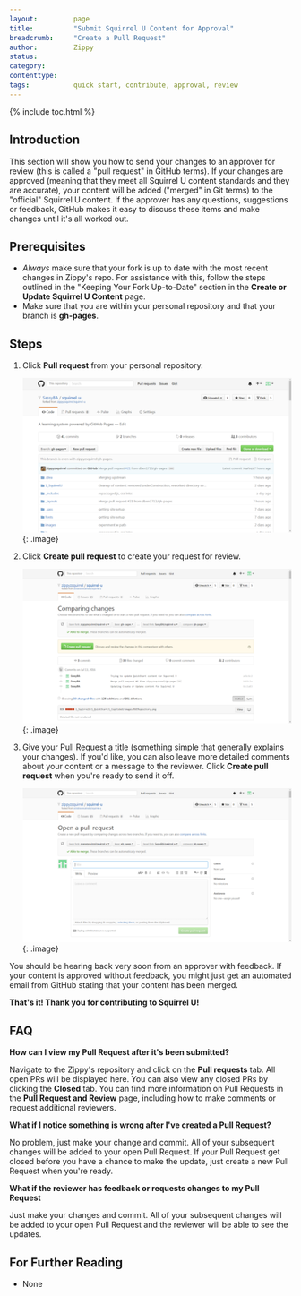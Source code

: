```yaml
---
layout:         page
title:          "Submit Squirrel U Content for Approval"
breadcrumb:     "Create a Pull Request"
author:         Zippy
status:
category:
contenttype:
tags:           quick start, contribute, approval, review
---
```


{% include toc.html %}

## Introduction

This section will show you how to send your changes to an approver for review (this is called a "pull request" in GitHub terms).
If your changes are approved (meaning that they meet all Squirrel U content standards and they are accurate), your content will be
added ("merged" in Git terms) to the "official" Squirrel U content.  If the approver has any questions, suggestions or feedback, GitHub
makes it easy to discuss these items and make changes until it's all worked out.

## Prerequisites

* *Always* make sure that your fork is up to date with the most recent changes in Zippy's repo. For assistance with this, follow the steps
outlined in the "Keeping Your Fork Up-to-Date" section in the **Create or Update Squirrel U Content** page.
* Make sure that you are within your personal repository and that your branch is **gh-pages**.

## Steps

1. Click **Pull request** from your personal repository.

    ![](images/forkedRepo.png){: .image}

2. Click **Create pull request** to create your request for review.

    ![](images/createPR.png){: .image}

3. Give your Pull Request a title (something simple that generally explains your changes).  If you'd like, you can also leave
more detailed comments about your content or a message to the reviewer.  Click **Create pull request** when you're ready to send
it off.

    ![](images/pullRequest.png){: .image}

You should be hearing back very soon from an approver with feedback. If your content is approved without feedback, you
might just get an automated email from GitHub stating that your content has been merged.

**That's it! Thank you for contributing to Squirrel U!**

## FAQ

**How can I view my Pull Request after it's been submitted?**

Navigate to the Zippy's repository and click on the **Pull requests** tab. All open PRs will be displayed here.
You can also view any closed PRs by clicking the **Closed** tab.  You can find more information on Pull Requests in the **Pull Request and Review**
page, including how to make comments or request additional reviewers.

**What if I notice something is wrong after I've created a Pull Request?**

No problem, just make your change and commit. All of your subsequent changes will be added to your open Pull Request. If your
Pull Request get closed before you have a chance to make the update, just create a new Pull Request when you're ready.

**What if the reviewer has feedback or requests changes to my Pull Request**

Just make your changes and commit. All of your subsequent changes will be added to your open Pull Request and the
reviewer will be able to see the updates.

## For Further Reading

* None